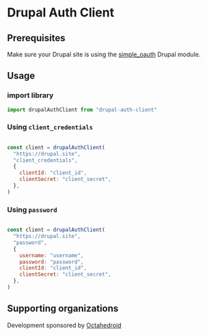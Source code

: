 # Drupal Auth Client

## Prerequisites

Make sure your Drupal site is using the [simple_oauth](https://www.drupal.org/project/simple_oauth) Drupal module.

## Usage

### import library
```javascript
import drupalAuthClient from "drupal-auth-client"
```

### Using `client_credentials` 
```javascript

const client = drupalAuthClient(
  "https://drupal.site",
  "client_credentials",
  {
    clientId: "client_id",
    clientSecret: "client_secret",
  },
)
```

### Using `password` 
```javascript

const client = drupalAuthClient(
  "https://drupal.site",
  "password",
  {
    username: "username",
    password: "password",
    clientId: "client_id",
    clientSecret: "client_secret",
  },
)
```

## Supporting organizations

Development sponsored by [Octahedroid](https://octahedroid.com/)
